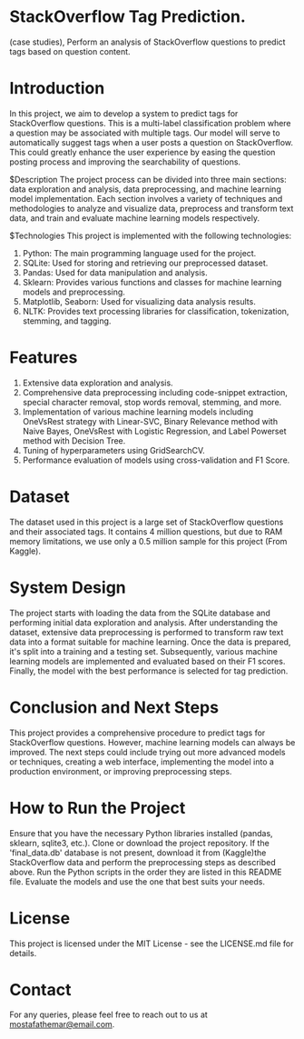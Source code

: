 # StackOverflow Tag Prediction.
(case studies), Perform an analysis of StackOverflow questions to predict tags based on question content.

# Introduction
In this project, we aim to develop a system to predict tags for StackOverflow questions. This is a multi-label classification problem where a question may be associated with multiple tags. Our model will serve to automatically suggest tags when a user posts a question on StackOverflow. This could greatly enhance the user experience by easing the question posting process and improving the searchability of questions.

$Description
The project process can be divided into three main sections: data exploration and analysis, data preprocessing, and machine learning model implementation. Each section involves a variety of techniques and methodologies to analyze and visualize data, preprocess and transform text data, and train and evaluate machine learning models respectively.

$Technologies
This project is implemented with the following technologies:

1. Python: The main programming language used for the project.
2. SQLite: Used for storing and retrieving our preprocessed dataset.
3. Pandas: Used for data manipulation and analysis.
4. Sklearn: Provides various functions and classes for machine learning models and preprocessing.
5. Matplotlib, Seaborn: Used for visualizing data analysis results.
6. NLTK: Provides text processing libraries for classification, tokenization, stemming, and tagging.
   
# Features

1. Extensive data exploration and analysis.
2. Comprehensive data preprocessing including code-snippet extraction, special character removal, stop words removal, stemming, and more.
3. Implementation of various machine learning models including OneVsRest strategy with Linear-SVC, Binary Relevance method with Naive Bayes, OneVsRest with Logistic Regression, and Label Powerset method with Decision Tree.
4. Tuning of hyperparameters using GridSearchCV.
5. Performance evaluation of models using cross-validation and F1 Score.
   
# Dataset
The dataset used in this project is a large set of StackOverflow questions and their associated tags. It contains 4 million questions, but due to RAM memory limitations, we use only a 0.5 million sample for this project (From Kaggle).

# System Design
The project starts with loading the data from the SQLite database and performing initial data exploration and analysis. After understanding the dataset, extensive data preprocessing is performed to transform raw text data into a format suitable for machine learning. Once the data is prepared, it's split into a training and a testing set. Subsequently, various machine learning models are implemented and evaluated based on their F1 scores. Finally, the model with the best performance is selected for tag prediction.

# Conclusion and Next Steps
This project provides a comprehensive procedure to predict tags for StackOverflow questions. However, machine learning models can always be improved. The next steps could include trying out more advanced models or techniques, creating a web interface, implementing the model into a production environment, or improving preprocessing steps.

# How to Run the Project

Ensure that you have the necessary Python libraries installed (pandas, sklearn, sqlite3, etc.).
Clone or download the project repository.
If the 'final_data.db' database is not present, download it from (Kaggle)the StackOverflow data and perform the preprocessing steps as described above.
Run the Python scripts in the order they are listed in this README file.
Evaluate the models and use the one that best suits your needs.

# License
This project is licensed under the MIT License - see the LICENSE.md file for details.

# Contact
For any queries, please feel free to reach out to us at mostafathemar@email.com.
